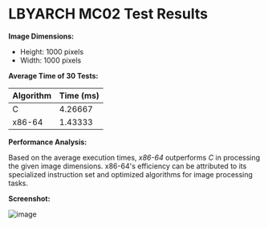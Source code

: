 # LBYARCH MC02 Test Results

**Image Dimensions:**
* Height: 1000 pixels
* Width: 1000 pixels

**Average Time of 30 Tests:**

| Algorithm | Time (ms) |
|---|---|
| C | 4.26667 |
| x86-64 | 1.43333 |

**Performance Analysis:**

Based on the average execution times, *x86-64* outperforms *C* in processing the given image dimensions. x86-64's efficiency can be attributed to its specialized instruction set and optimized algorithms for image processing tasks.

**Screenshot:**

![image](https://github.com/user-attachments/assets/e00f0a6c-0d8a-49b3-8b1e-0367080cef83)
